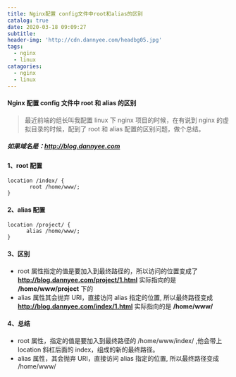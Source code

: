 ```yaml
---
title: Nginx配置 config文件中root和alias的区别
catalog: true
date: 2020-03-18 09:09:27
subtitle:
header-img: 'http://cdn.dannyee.com/headbg05.jpg'
tags:
  - nginx
  - linux
catagories:
  - nginx
  - linux
---
```


#### Nginx 配置 config 文件中 root 和 alias 的区别

> 最近前端的组长叫我配置 linux 下 nginx 项目的时候，在有说到 nginx 的虚拟目录的时候，配到了 root 和 alias 配置的区别问题，做个总结。

##### 如果域名是：http://blog.dannyee.com

#### 1、root 配置

```
location /index/ {
       root /home/www/;
}
```

#### 2、alias 配置

```
location /project/ {
      alias /home/www/;
}
```

#### 3、区别

- root 属性指定的值是要加入到最终路径的，所以访问的位置变成了 **http://blog.dannyee.com/project/1.html** 实际指向的是 **/home/www/project** 下的
- alias 属性其会抛弃 URI，直接访问 alias 指定的位置, 所以最终路径变成 **http://blog.dannyee.com/index/1.html** 实际指向的是 **/home/www/**

#### 4、总结

- root 属性，指定的值是要加入到最终路径的 /home/www/index/ ,他会带上 location 斜杠后面的 index，组成的新的最终路径。
- alias 属性，其会抛弃 URI，直接访问 alias 指定的位置, 所以最终路径变成 /home/www/
